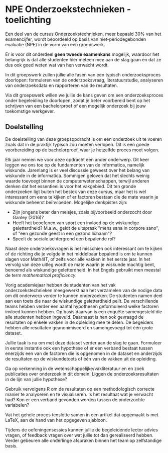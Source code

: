 # NPE Onderzoekstechnieken - toelichting

Een deel van de cursus Onderzoekstechnieken, meer bepaald 30% van het examencijfer, wordt beoordeeld op basis van niet-periodegebonden evaluatie (NPE) in de vorm van een groepswerk.

Er is voor dit onderdeel **geen tweede examenkans** mogelijk, waardoor het belangrijk is dat alle studenten hier meteen mee aan de slag gaan en dat ze dus ook goed weten wat van hen verwacht wordt.

In dit groepswerk zullen jullie alle fasen van een typisch onderzoeksproces doorlopen: formuleren van de onderzoeksvraag, literatuurstudie, analyseren van onderzoeksdata en rapporteren van de resultaten.

Via dit groepswerk willen we jullie de kans geven om een onderzoeksproces onder begeleiding te doorlopen, zodat je beter voorbereid bent op het schrijven van een bachelorproef of een mogelijk onderzoek bij jouw toekomstige werkgever.

## Doelstelling

De doelstelling van deze groepsopdracht is om een onderzoek uit te voeren zoals dat in de praktijk typisch zou moeten verlopen. Dit is een goede voorbereiding op de bachelorproef, waar je hetzelfde proces moet volgen.

Elk jaar nemen we voor deze opdracht een ander onderwerp. Dit keer leggen we ons toe op de fundamenten van de informatica, namelijk wiskunde. Jarenlang is er veel discussie geweest over het belang van wiskunde in de informatica. Sommigen geloven dat het slechts weinig waarde toevoegt binnen de computerwetenschappen, terwijl anderen denken dat het essentieel is voor het vakgebied. Dit ten gronde onderzoeken ligt buiten het bestek van deze cursus, maar het is wel interessant om eens te kijken of er factoren bestaan die de mate waarin je wiskunde beheerst beïnvloeden. Mogelijke denkpistes zijn:
  
- Zijn jongens beter dan meisjes, zoals bijvoorbeeld onderzocht door Ganley (2016)?
- Heeft het beoefenen van sport een invloed op de wiskundige geletterdheid? M.a.w., geldt de uitspraak "mens sana in corpore sano", of "een gezonde geest in een gezond lichaam"?
- Speelt de sociale achtergrond een bepalende rol?

Naast deze onderzoeksvragen is het misschien ook interessant om te kijken of de richting die je volgde in het middelbaar bepalend is om te kunnen slagen voor Math4IT, of zelfs voor alle vakken in het eerste jaar. In het vervolg van deze uitleg wordt de mate waarin je wiskunde machtig bent, benoemd als wiskundige geletterdheid. In het Engels gebruikt men meestal de term *mathematical proficiency*.

Vorig academiejaar hebben de studenten van het vak onderzoekstechnieken meegewerkt aan het verzamelen van de nodige data om dit onderwerp verder te kunnen onderzoeken. De studenten namen deel aan een toets die naar de wiskundige geletterdheid peilt. De verschillende teams hebben verder een aantal hypothesen geformuleerd welke factoren invloed kunnen hebben. Op basis daarvan is een enquête samengesteld die alle studenten hebben ingevuld. Daarnaast is hen ook gevraagd de resultaten op enkele vakken in de opleiding mee te delen. De begeiders hebben alle resultaten geanonimiseerd en samengevoegd tot één grote dataset.

Jullie taak is nu om met deze dataset verder aan de slag te gaan. Formuleer in eerste instantie ook een hypothese of er een verband bestaat tussen enerzijds een van de factoren die is opgenomen in de dataset en anderzijds de resultaten op de wiskundetoets of één van de vakken uit de opleiding.

Ga op verkenning in de wetenschappelijke/vakliteratuur en en zoek publicaties over onderzoek in dit domein. Liggen de onderzoeksresultaten in de lijn van jullie hypothese?

Gebruik vervolgens R om de resultaten op een methodologisch correcte manier te analyseren en te visualiseren. Is het resultaat wat je verwacht had? Kon er een verband gevonden worden tussen de onderzochte variabelen?

Vat het gehele proces tenslotte samen in een artikel dat opgemaakt is met LaTeX, aan de hand van het opgegeven sjabloon.

Tijdens de oefeningensessies kunnen jullie de begeleidende lector advies vragen, of feedback vragen over wat jullie tot dan gerealiseerd hebben. Verder gebeuren alle onderlinge afspraken binnen het team op zelfstandige basis.

